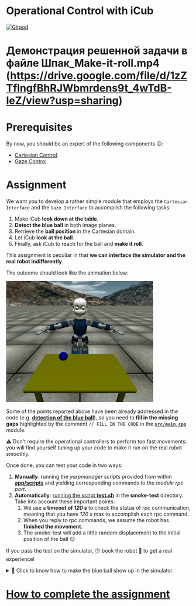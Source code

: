 Operational Control with iCub
=============================

[![Gitpod](https://gitpod.io/button/open-in-gitpod.svg)](https://gitpod.io/#https://github.com/vvv-school/assignment_make-it-roll)

# Демонстрация решенной задачи в файле Шпак_Make-it-roll.mp4 (https://drive.google.com/file/d/1zZTflngfBhRJWbmrdens9t_4wTdB-IeZ/view?usp=sharing)

# Prerequisites
By now, you should be an expert of the following components :wink::
- [Cartesian Control](http://www.icub.org/doc/icub-main/icub_cartesian_interface.html).
- [Gaze Control](http://www.icub.org/doc/icub-main/icub_gaze_interface.html).

# Assignment
We want you to develop a rather simple module that employs the `Cartesian Interface`
and the `Gaze Interface` to accomplish the following tasks:

1. Make iCub **look down at the table**.
1. **Detect the blue ball** in both image planes.
1. Retrieve the **ball position** in the Cartesian domain.
1. Let iCub **look at the ball**.
1. Finally, ask iCub to reach for the ball and **make it roll**.

This assignment is peculiar in that **we can interface the simulator and the real robot indifferently**.

The outcome should look like the animation below:

![make-it-roll](/assets/make-it-roll.gif)

Some of the points reported above have been already addressed in the code (e.g. [**detection of the blue ball**](./src/main.cpp#L40-L70)), so you need to **fill in the missing gaps** highlighted by the comment `// FILL IN THE CODE` in the [**`src/main.cpp`**](./src/main.cpp) module.

⚠️ Don't require the operational controllers to perform too fast movements: you will find yourself tuning up your code to make it run on the real robot smoothly.

Once done, you can test your code in two ways:

1. **Manually**: running the _yarpmanager scripts_ provided from within [**app/scripts**](./app/scripts) and yielding corresponding commands to the _module rpc port_.
1. **Automatically**: [running the script **test.sh**](https://github.com/vvv-school/vvv-school.github.io/blob/master/instructions/how-to-run-smoke-tests.md) in the **smoke-test** directory. Take into account these important points:
    1. We use a **timeout of _120 s_** to check the status of rpc communication, meaning that you have _120 s_ max to accomplish each rpc command.
    1. When you reply to rpc commands, we assume the robot has **finished the movement**.
    1. The smoke-test will add a little random displacement to the initial position of the ball :wink:

If you pass the test on the simulator, 🕒 book the robot 🤖 to get a real experience!

<details>
<summary>🔵 Click to know how to make the blue ball show up in the simulator</summary>
    
- To make the blue ball show up within the simulator, you have to turn on the
flag **RENDER::objects** in the [**`iCub_parts_activation.ini`**](https://github.com/robotology/icub-main/blob/master/app/simConfig/conf/iCub_parts_activation.ini#L28) file.

    To do so, follow these steps (the **smoke-test** does them for you):
    ```sh
    # import the file for customization
    $ yarp-config context --import simConfig iCub_parts_activation.ini

    # open the file
    $ gedit ~/.local/share/yarp/contexts/simConfig/iCub_parts_activation.ini
    ```
    Now, edit the file by setting the option **objects** equal to **on** (under the group _RENDER_).

    Also, you might find this [**resource**](https://github.com/robotology/QA/issues/42) quite useful to get accustomed to configuration files in Yarp :smiley:
- Alternatively, you can use this [**model**](https://github.com/robotology-playground/icub-gazebo-wholebody/tree/master/worlds/iCub_and_Table) within **Gazebo**. Be careful, the **smoke-test** does work only with iCub_SIM.

</details>

# [How to complete the assignment](https://github.com/vvv-school/vvv-school.github.io/blob/master/instructions/how-to-complete-assignments.md)
